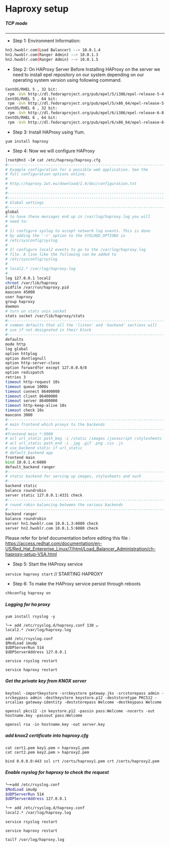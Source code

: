 # Haproxy setup

##### TCP mode
************************************************************************************* 
* Step 1: Environment Information: 

```sh
hn3.hwxblr.com(Load Balancer) --> 10.0.1.4 
hn1.hwxblr.com(Ranger Admin) --> 10.0.1.3 
hn2.hwxblr.com(Ranger Admin) --> 10.0.1.5 
```

* Step 2: On HAProxy Server 
Before Installing HAProxy on the server we need to install epel repository on our system depending on our operating system version using following command. 

```sh
CentOS/RHEL 5 , 32 bit: 
 rpm -Uvh http://dl.fedoraproject.org/pub/epel/5/i386/epel-release-5-4.noarch.rpm 
CentOS/RHEL 5 , 64 bit: 
 rpm -Uvh http://dl.fedoraproject.org/pub/epel/5/x86_64/epel-release-5-4.noarch.rpm 
CentOS/RHEL 6 , 32 bit: 
 rpm -Uvh http://dl.fedoraproject.org/pub/epel/6/i386/epel-release-6-8.noarch.rpm 
CentOS/RHEL 6 , 64 bit: 
 rpm -Uvh http://dl.fedoraproject.org/pub/epel/6/x86_64/epel-release-6-8.noarch.rpm 
```

* Step 3: Install HAProxy using Yum. 

`yum install haproxy `

* Step 4: Now we will configure HAProxy 
```bash
[root@hn3 ~]# cat /etc/haproxy/haproxy.cfg
#---------------------------------------------------------------------
# Example configuration for a possible web application. See the
# full configuration options online.
#
# http://haproxy.1wt.eu/download/1.4/doc/configuration.txt
#
#---------------------------------------------------------------------
#---------------------------------------------------------------------
# Global settings
#---------------------------------------------------------------------
global
# to have these messages end up in /var/log/haproxy.log you will
# need to:
#
# 1) configure syslog to accept network log events. This is done
# by adding the '-r' option to the SYSLOGD_OPTIONS in
# /etc/sysconfig/syslog
#
# 2) configure local2 events to go to the /var/log/haproxy.log
# file. A line like the following can be added to
# /etc/sysconfig/syslog
#
# local2.* /var/log/haproxy.log
#
log 127.0.0.1 local2
chroot /var/lib/haproxy
pidfile /var/run/haproxy.pid
maxconn 45000
user haproxy
group haproxy
daemon
# turn on stats unix socket
stats socket /var/lib/haproxy/stats
#---------------------------------------------------------------------
# common defaults that all the 'listen' and 'backend' sections will
# use if not designated in their block
#---------------------------------------------------------------------
defaults
mode http
log global
option httplog
option dontlognull
option http-server-close
option forwardfor except 127.0.0.0/8
option redispatch
retries 3
timeout http-request 10s
timeout queue 1000s
timeout connect 86400000
timeout client 86400000
timeout server 86400000
timeout http-keep-alive 10s
timeout check 10s
maxconn 3000
#---------------------------------------------------------------------
# main frontend which proxys to the backends
#---------------------------------------------------------------------
#frontend main *:5000
# acl url_static path_beg -i /static /images /javascript /stylesheets
# acl url_static path_end -i .jpg .gif .png .css .js
# use_backend static if url_static
# default_backend app
frontend main
bind 10.0.1.4:6080
default_backend ranger
#---------------------------------------------------------------------
# static backend for serving up images, stylesheets and such
#---------------------------------------------------------------------
backend static
balance roundrobin
server static 127.0.0.1:4331 check
#---------------------------------------------------------------------
# round robin balancing between the various backends
#---------------------------------------------------------------------
backend ranger
balance roundrobin
server hn1.hwxblr.com 10.0.1.3:6080 check
server hn2.hwxblr.com 10.0.1.5:6080 check
```

Please refer for brief documentation before editing this file : 
https://access.redhat.com/documentation/en-US/Red_Hat_Enterprise_Linux/7/html/Load_Balancer_Administration/ch-haproxy-setup-VSA.html 

* Step 5: Start the HAProxy service 

`service haproxy start` // STARTING HAPROXY 

* Step 6: To make the HAProxy service persist through reboots 

`chkconfig haproxy on`


##### Logging for ha proxy

`yum install rsyslog -y`
```shell
╰─➤ add /etc/rsyslog.d/haproxy.conf 130 ↵
local2.* /var/log/haproxy.log
```
```shell
add /etc/rsyslog.conf
$ModLoad imudp
$UDPServerRun 514
$UDPServerAddress 127.0.0.1
```
`service rsyslog restart` 

`service haproxy restart`


##### Get the private key from KNOX server 

`keytool -importkeystore -srckeystore gateway.jks -srcstorepass admin -srckeypass admin -destkeystore keystore.p12 -deststoretype PKCS12 -srcalias gateway-identity -deststorepass Welcome -destkeypass Welcome`

`openssl pkcs12 -in keystore.p12 -passin pass:Welcome -nocerts -out hostname.key -passout pass:Welcome`

`openssl rsa -in hostname.key -out server.key `

##### add knox2 certificate into haproxy.cfg
```    
cat cert1.pem key1.pem > haproxy1.pem 
cat cert2.pem key2.pem > haproxy2.pem 
```
`bind 0.0.0.0:443 ssl crt /certs/haproxy1.pem crt /certs/haproxy2.pem`

##### Enable rsyslog for haproxy to check the request 
```bash
╰─➤add /etc/rsyslog.conf 
$ModLoad imudp 
$UDPServerRun 514 
$UDPServerAddress 127.0.0.1 
```

```sh
╰─➤ add /etc/rsyslog.d/haproxy.conf 
local2.* /var/log/haproxy.log 
```
`service rsyslog restart` 

`service haproxy restart`

`tailf /var/log/haproxy.log`



